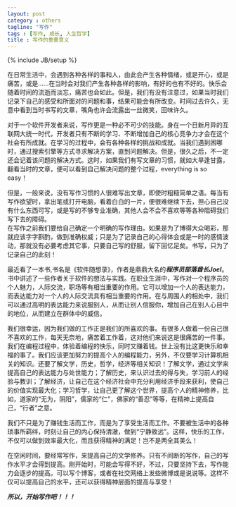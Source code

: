 ```yaml
---
layout: post
category : others
tagline: "写作"
tags : [写作, 成长, 人生哲学]
title : 写作的重要意义
---
```

{% include JB/setup %}

  
在日常生活中，会遇到各种各样的事和人，由此会产生各种情绪，或是开心，或是痛苦，或是……在当时会对我们产生各种各样的影响，有好的也有不好的。快乐会随着时间的流逝而淡忘，痛苦也会如此。但是，我们有没有注意过，如果当时我们记录下自己的感受和所面对的问题和事，结果可能会有所改变。时间过去许久，无意中看到当时书写的文章，嘴角也许会流露出一丝微笑，回味许久。 
  
对于一个软件开发者来说，写作更是一种必不可少的技能。身在一个日新月异的互联网大统一时代，开发者只有不断的学习、不断增加自己的核心竞争力才会在这个社会有所成就。在学习的过程中，会有各种各样的挑战和成就。当我们遇到困哪时，通过搜索引擎等方式寻求解决方案，直到问题解决。但是，很久之后，不一定还会记着该问题的解决方式。这时，如果我们有写文章的习惯，就如大旱逢甘露，翻看当时的文章，便可以看到自己解决问题的整个过程，everything is so easy！    

但是，一般来说，没有写作习惯的人很难写出文章，即使时粗糙简单之语。每当有写作欲望时，拿出笔或打开电脑，看着白白的一片，便很难继续下去，担心自己没有什么东西可写，或是写的不够专业准确，其他人会不会不喜欢等等各种阻碍我们写下去的障碍。    
在写作之前我们要给自己确定一个明确的写作理由。如果是为了博得大众喝彩，那就应该字字斟酌，做到准确权威；只是为了记录自己的心得体会或是一时的感情波动，那就没有必要考虑其它事，只要自己写的舒服，留下回忆足矣。书写，只为了记录自己的此刻！
   
最近看了一本书,书名是《软件随想录》，作者是鼎鼎大名的***程序员部落酋长Joel***。书中讲述了一些作者关于软件的想法与实践。在职业生涯中，写作对一个程序员的个人魅力，人际交流，职场等有相当重要的作用。它可以增加一个人的表达能力，而表达能力对一个人的人际交流具有相当重要的作用。在与周围人的相处中，我们可以通过高明的表达能力来说服别人，从而让别人信服你，增加自己在别人心目中的地位，从而建立在群体中的威信。

我们很幸运，因为我们做的工作正是我们的所喜欢的事。有很多人做着一份自己很不喜欢的工作，每天无奈地，痛苦着工作着，这对他们来说这是很痛苦的一件事。我们在编程过程中，体验着编程的快乐，同时又赚着钱。世上没有比这更快乐和幸福的事了。我们应该更加努力的提高个人的编程能力，另外，不仅要学习计算机相关的知识。还要了解文学，历史，哲学，经济等相关知识！了解文学，通过文学来提高自己的表达能力与处世能力；了解历史，来认识过去的得与失，学习前人的经验与教训；了解经济，让自己在这个经济社会中充分利用经济手段来获利，使自己的价值实现最大化；学习哲学，让自己更了解这个世界，提高个人的精神修养，比如，道家的“无为，阴阳”，儒家的“仁”，佛家的“善忍”等等，在精神上提高自己，“行者”之意。

我们不只是为了赚钱生活而工作，而是为了享受生活而工作。不要被生活中的各种琐事所羁绊，时刻让自己的内心保持清澈，做到“宁静致远”。这样，快乐的工作，不仅可以做到效率最大化，而且获得精神的满足！岂不是两全其美么！

在空闲时间，要经常写作，来提高自己的文学修养。只有不间断的写作，自己的写作水平才会得到提高。刚开始时，可能会写得不好，不过，只要坚持下去，写作能力会逐步的提高。可以写个博客，或者在社交网络上发些微博或是说说等。这样不仅可以提高自己的水平，还可以获得精神层面的提高与享受！

***所以，开始写作吧！！！***